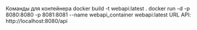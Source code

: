 Команды для контейнера
docker build -t webapi:latest .
docker run -d -p 8080:8080 -p 8081:8081 --name webapi_container webapi:latest
URL API:
http://localhost:8080/api